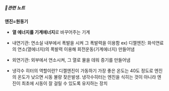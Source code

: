 ##### 📔관련 노트

##### 


**엔진=원동기**

- **열 에너지를 기계에너지**로 바꾸어주는 기계

- 내연기관: 연소실 내부에서 폭발을 시켜 그 폭발력을 이용함
	ex) 디젤엔진: 화석연료의 연소(열에너지)의 폭발력 이용해 회전운동(기계에너지) 만들어냄
	
- 외연기관: 외부에서 연소시켜, 그 열로 물을 데워 증기를 만들어냄

* 냉각수 히터의 역할이란?
	디젤엔진이 가동하기 가장 좋은 온도는 40도 정도로 엔진의 온도가 낮으면 시동 불량 잦은발생.
	냉각수히터는 엔진을 식히는 것이 아니라 엔진이 최초에 시동이 잘 걸릴 수 있도록 유지하는 장치


